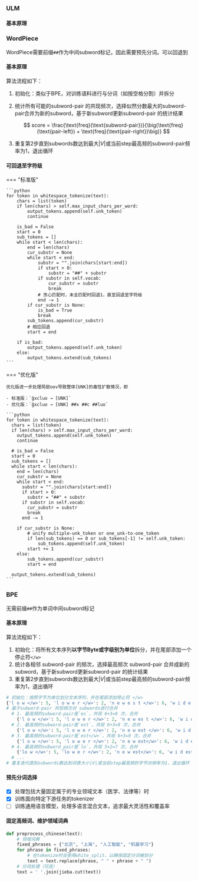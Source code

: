 
### ULM

#### 基本原理

### WordPiece
WordPiece需要前缀`##`作为中间subword标记，因此需要预先分词。可以回退到
#### 基本原理
算法流程如下：

1. 初始化：类似于BPE，对训练语料进行与分词（如按空格分割）并拆分  
2. 统计所有可能的subword-pair 的共现频次，选择似然分数最大的subword-pair合并为新的subword，基于新subword更新subword-pair 的统计结果  
    
    $$
    score = \frac{\text{freq}(\text{subword-pair})}{\big(\text{freq}(\text{pair-left}) + \text{freq}(\text{pair-right})\big)}
    $$

3. 重复第2步直到subwords数达到最大$\vert V \vert$或当前step最高频的subword-pair频率为1，退出循环


#### 可回退至字符级
=== "标准版"

    ```python
    for token in whitespace_tokenize(text):
        chars = list(token)
        if len(chars) > self.max_input_chars_per_word:
            output_tokens.append(self.unk_token)
            continue

        is_bad = False
        start = 0
        sub_tokens = []
        while start < len(chars):
            end = len(chars)
            cur_substr = None
            while start < end:
                substr = "".join(chars[start:end])
                if start > 0:
                    substr = "##" + substr
                if substr in self.vocab:
                    cur_substr = substr
                    break
                # 贪心匹配时，未全匹配时回退1，直至回退至字符级
                end -= 1
            if cur_substr is None:
                is_bad = True
                break
            sub_tokens.append(cur_substr)
            # 相应回退
            start = end

        if is_bad:
            output_tokens.append(self.unk_token)
        else:
            output_tokens.extend(sub_tokens)
    ```

=== "优化版"

    优化版进一步处理局部oov导致整体[UNK]的毒性扩散情况，即  

    - 标准版：`ğxcluo → [UNK]`  
    - 优化版：`ğxcluo → [UNK] ##x ##c ##luo`

    ```python
    for token in whitespace_tokenize(text):
      chars = list(token)
      if len(chars) > self.max_input_chars_per_word:
        output_tokens.append(self.unk_token)
        continue

      # is_bad = False
      start = 0
      sub_tokens = []
      while start < len(chars):
        end = len(chars)
        cur_substr = None
        while start < end:
          substr = "".join(chars[start:end])
          if start > 0:
            substr = "##" + substr
          if substr in self.vocab:
            cur_substr = substr
            break
          end -= 1

        if cur_substr is None:
            # unify multiple-unk_token or one_unk-to-one_token
            if len(sub_tokens) == 0 or sub_tokens[-1] != self.unk_token:
                sub_tokens.append(self.unk_token)
            start += 1
        else:
            sub_tokens.append(cur_substr)
            start = end

      output_tokens.extend(sub_tokens)
    ```

### BPE
无需前缀`##`作为单词中间subword标记

#### 基本原理
算法流程如下：

1. 初始化：将所有文本序列**以字节Byte或字级别为单位**拆分，并在尾部添加一个停止符`</w>`
2. 统计各相邻 subword-pair 的频次，选择最高频次 subword-pair 合并成新的subword，基于新subword更新subword-pair 的统计结果
3. 重复第2步直到subwords数达到最大$\vert V \vert$或当前step最高频的subword-pair频率为1，退出循环

```python
# 初始化：按照字节为单位划分文本序列，并在尾部添加停止符 </w>
{'l o w </w>': 5, 'l o w e r </w>': 2, 'n e w e s t </w>': 6, 'w i d e s t </w>': 3}
# 基于subword-pair 共现频次对 subwords进行合并
  # 1. 最高频的subword-pair是`es`，共现 6+3=9 次，合并
    {'l o w </w>': 5, 'l o w e r </w>': 2, 'n e w es t </w>': 6, 'w i d es t </w>': 3}
  # 2. 最高频的subword-pair是`est`，共现 6+3=9 次，合并
    {'l o w </w>': 5, 'l o w e r </w>': 2, 'n e w est </w>': 6, 'w i d est </w>': 3}
  # 3. 最高频的subword-pair是`est</w>`，共现 6+3=9 次，合并
    {'l o w </w>': 5, 'l o w e r </w>': 2, 'n e w est</w>': 6, 'w i d est</w>': 3}
  # 4. 最高频的subword_pair是`lo`，共现 5+2=7 次，合并
    {'lo w </w>': 5, 'lo w e r </w>': 2, 'n e w est</w>': 6, 'w i d est</w>': 3}
  # ...
# 重复迭代直到subwords数达到词表大小|V|或当前step最高频的字节对频率为1，退出循环
```

#### 预先分词选择
 - [x] 处理包括大量固定属于的专业领域文本（医学、法律等）时
 - [x] 训练面向特定下游任务的tokenizer
 - [ ] 训练通用语言模型，处理多语言混合文本，追求最大灵活性和覆盖率

#### 固定高频词、维护领域词典

```python
def preprocess_chinese(text):
    # 领域词典
    fixed_phrases = {"北京", "上海", "人工智能", "机器学习"}
    for phrase in fixed_phrases:
        # 在tokenize时会使用white_split，以确保固定分词被划分
        text = text.replace(phrase, " " + phrase + " ")
    # 分词处理（可选）
    text = ' '.join(jieba.cut(text))
```